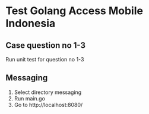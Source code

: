 
# Test Golang Access Mobile Indonesia

## Case question no 1-3
Run unit test for question no 1-3

## Messaging
1. Select directory messaging
2. Run main.go
3. Go to http://localhost:8080/